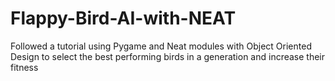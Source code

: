 # Flappy-Bird-AI-with-NEAT

Followed a tutorial using Pygame and Neat modules with Object Oriented Design to select the best performing birds in a generation and increase their fitness

